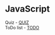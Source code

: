 # JavaScript
Quiz - <a href="https://quiz-test-venjv.netlify.app" target="_blank"> QUIZ </a>
<br>
ToDo list - <a href="https://todolistve.netlify.app" target="_blank"> TODO </a>
